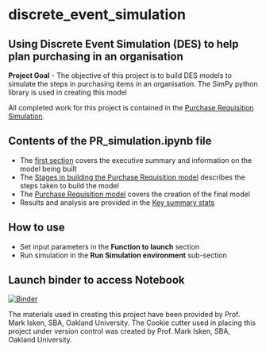 # discrete_event_simulation

## Using Discrete Event Simulation (DES) to help plan purchasing in an organisation 
**Project Goal** - The objective of this project is to build DES models to simulate the steps in purchasing items in an organisation. The SimPy python library is used in creating this model

All completed work for this project is contained in the [Purchase Requisition Simulation](PR_simulation.ipynb).

Contents of the PR_simulation.ipynb file
-------------------------------------------

* The [first section](PR_simulation.ipynb# "Using Discrete Event Simulation to help plan purchasing in an organisation") covers the executive summary and information on the model being built
* The [Stages in building the Purchase Requisition model](PR_simulation.ipynb# "Stages in building the Purchase Requisition model") describes the steps taken to build the model
* The [Purchase Requisition model](PR_simulation.ipynb# "The Purchase Requisition model") covers the creation of the final model
* Results and analysis are provided in the [Key summary stats](PR_simulation.ipynb# "Key summary stats")

How to use
-----------
* Set input parameters in the **Function to launch** section 
* Run simulation in the **Run Simulation environment** sub-section

Launch binder to access Notebook
------------------------------------
[![Binder](https://mybinder.org/badge_logo.svg)](https://mybinder.org/v2/gh/OsarodionOdion/DES_model/HEAD)

The materials used in creating this project have been provided by Prof. Mark Isken, SBA, Oakland University.
The Cookie cutter used in placing this project under version control was created by Prof. Mark Isken, SBA, Oakland University.
